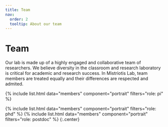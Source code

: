 ```yaml
---
title: Team
nav:
  order: 2
  tooltip: About our team
---
```


# <i class="fas fa-users"></i>Team

Our lab is made up of a highly engaged and collaborative team of researchers. We believe diversity in the classroom and research laboratory is critical for academic and research success. In Mistriotis Lab, team members are treated equally and their differences are respected and admited.

{%
  include list.html
  data="members"
  component="portrait"
  filters="role: pi"
%}

{%
  include list.html
  data="members"
  component="portrait"
  filters="role: phd"
%}
{%
  include list.html
  data="members"
  component="portrait"
  filters="role: postdoc"
%}
{:.center}


